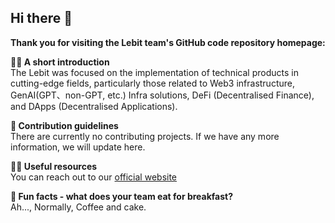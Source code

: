 ## Hi there 👋

**Thank you for visiting the Lebit team's GitHub code repository homepage:**

**🙋‍♀️ A short introduction**  
The Lebit was focused on the implementation of technical products in cutting-edge fields, particularly those related to Web3 infrastructure, GenAI(GPT、non-GPT, etc.) Infra solutions, DeFi (Decentralised Finance), and DApps (Decentralised Applications).  <br/>

**🌈 Contribution guidelines**  
There are currently no contributing projects. If we have any more information, we will update here.  <br/>

**👩‍💻 Useful resources**  
You can reach out to our [official website](https://lebit.ai)  <br/>

**🍿 Fun facts - what does your team eat for breakfast?**  
Ah..., Normally, Coffee and cake.
